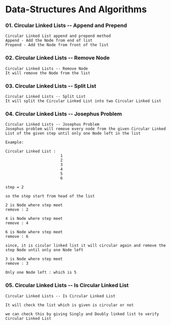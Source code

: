 # Data-Structures And Algorithms


### 01. Circular Linked Lists -- Append and Prepend

    Circular Linked List append and prepend method 
    Append - Add the Node from end of list
    Prepend - Add the Node from front of the list

### 02. Circular Linked Lists -- Remove Node

    Circular Linked Lists -- Remove Node
    It will remove the Node from the list

### 03. Circular Linked Lists -- Split List

    Circular Linked Lists -- Split List
    It will split the Circular Linked List into two Circular Linked List

### 04. Circular Linked Lists -- Josephus Problem

    Circular Linked Lists -- Josephus Problem
    Josephus problem will remove every node from the given Circular Linked List of the given step until only one Node left in the list

    Example:

    Circular Linked List :
                            1
                            2
                            3
                            4
                            5
                            6
    
    step = 2

    so the step start from head of the list 

    2 is Node where step meet
    remove : 2

    4 is Node where step meet
    remove : 4

    6 is Node where step meet
    remove : 6

    since, it is cicular linked list it will circular again and remove the step Node until only one Node left

    3 is Node where step meet
    remove : 3

    Only one Node left : which is 5

### 05. Circular Linked Lists -- Is Circular Linked List

    Circular Linked Lists -- Is Circular Linked List
    
    It will check the list which is given is circular or not

    we can check this by giving Singly and Doubly linked list to verify Circular Linked List

